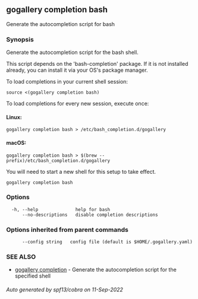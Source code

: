 ## gogallery completion bash

Generate the autocompletion script for bash

### Synopsis

Generate the autocompletion script for the bash shell.

This script depends on the 'bash-completion' package.
If it is not installed already, you can install it via your OS's package manager.

To load completions in your current shell session:

	source <(gogallery completion bash)

To load completions for every new session, execute once:

#### Linux:

	gogallery completion bash > /etc/bash_completion.d/gogallery

#### macOS:

	gogallery completion bash > $(brew --prefix)/etc/bash_completion.d/gogallery

You will need to start a new shell for this setup to take effect.


```
gogallery completion bash
```

### Options

```
  -h, --help              help for bash
      --no-descriptions   disable completion descriptions
```

### Options inherited from parent commands

```
      --config string   config file (default is $HOME/.gogallery.yaml)
```

### SEE ALSO

* [gogallery completion](gogallery_completion.md)	 - Generate the autocompletion script for the specified shell

###### Auto generated by spf13/cobra on 11-Sep-2022
